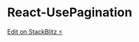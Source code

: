 # React-UsePagination

[Edit on StackBlitz ⚡️](https://stackblitz.com/edit/stackblitz-starters-8dyxdy)